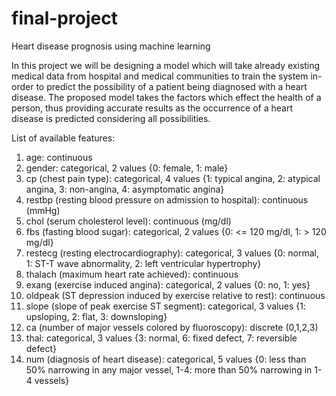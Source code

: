 # final-project
Heart disease prognosis using machine learning

In this project we will be designing a model which will take already existing medical data from hospital and medical communities to train the system in-order to predict the possibility of a patient being diagnosed with a heart disease. The proposed model takes the factors which effect the health of a person, thus providing accurate results as the occurrence of a heart disease is predicted considering all possibilities.

List of available features:

 1. age: continuous
 2. gender: categorical, 2 values {0: female, 1: male}
 3. cp (chest pain type): categorical, 4 values
    {1: typical angina, 2: atypical angina, 3: non-angina, 4: asymptomatic angina}
 4. restbp (resting blood pressure on admission to hospital): continuous (mmHg)
 5. chol (serum cholesterol level): continuous (mg/dl)
 6. fbs (fasting blood sugar): categorical, 2 values {0: <= 120 mg/dl, 1: > 120 mg/dl}
 7. restecg (resting electrocardiography): categorical, 3 values
    {0: normal, 1: ST-T wave abnormality, 2: left ventricular hypertrophy}
 8. thalach (maximum heart rate achieved): continuous
 9. exang (exercise induced angina): categorical, 2 values {0: no, 1: yes}
10. oldpeak (ST depression induced by exercise relative to rest): continuous
11. slope (slope of peak exercise ST segment): categorical, 3 values 
    {1: upsloping, 2: flat, 3: downsloping}
12. ca (number of major vessels colored by fluoroscopy): discrete (0,1,2,3)
13. thal: categorical, 3 values {3: normal, 6: fixed defect, 7: reversible defect}
14. num (diagnosis of heart disease): categorical, 5 values 
    {0: less than 50% narrowing in any major vessel, 
    1-4: more than 50% narrowing in 1-4 vessels}
